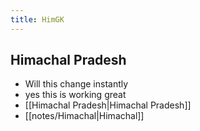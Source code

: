 ```yaml
---
title: HimGK
---
```

## Himachal Pradesh
* Will this change instantly
* yes this is working great
* [[Himachal Pradesh|Himachal Pradesh]]
* [[notes/Himachal|Himachal]]